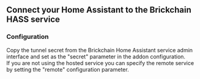 ## Connect your Home Assistant to the Brickchain HASS service

### Configuration
Copy the tunnel secret from the Brickchain Home Assistant service admin interface and set as the "secret" parameter in the addon configuration.  
If you are not using the hosted service you can specify the remote service by setting the "remote" configuration parameter.  
